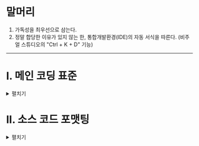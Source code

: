 # 말머리
1. 가독성을 최우선으로 삼는다.
2. 정말 합당한 이유가 있지 않는 한, 통합개발환경(IDE)의 자동 서식을 따른다. (비주얼 스튜디오의 "Ctrl + K + D" 기능)
---

# I. 메인 코딩 표준
<details>
  <summary>펼치기</summary>

  **1. 클래스, 구조체의 이름은 파스칼 표기법을 따른다.**
  ``` C++
  class  CardManager;
  struct CardData;
  ```
  <br>

  **2. 지역 변수, 함수의 매개 변수, 클래스의 필드 맴버의 이름은 카멜 표기법을 따른며, 그 역할이 분명하도록 이름을 지정한다.**
  ``` C#
  public void SomeMethod(int someParameter)
  {
      int someNumber;
      int id;
  }

  public class Widget
  {
      float width;
      float height;
  }
  ```
  <br>

  **3. 프로퍼티의 경우 파스칼 표기법을 따르며, public이 아닌 경우 프로퍼티 사용을 지양한다.**
  ```C#
  public class Knight
  {
    int _state;
    public int State { get { return _state; } };

    public int TmpCount { get; set; }
  }

  //아래는 지양해야할 프로퍼티 사용 방식
  private NetFlowObject nfo { get; set;} // => private object _nfo; 로 대체 가능
  ```
  <br>


  **4. 메서드,함수 이름은 파스칼 표기법을 따르며, 기본적으로 동사(명령형)+명사(목적어)의 형태로 만드나, 그렇지 않은 경우 최대한 직관적인 함수명을 사용한다.**
  ``` C#
  public int GetAge()
  {
      // 함수 구현부...
  }
  ```
  <br>


  **5. 최대한 직관적인 함수명을 사용하되, 그렇지 않은 경우 반드시 아래와 같이 함수용도와 매개변수, 반환 타입에 대한 설명을 명시한다.(vs studio 기준 '/'세번 입력시 자동완성)**
  ``` C#
  /*=================================
        직관적인 이름으로 설정
  =================================*/
  public bool IsValid();
  public int GetCount();

  
  /*=========================================
        비직관적이거나, 특수한 기능을 가짐
  ==========================================*/
  /// <summary>
  /// Params    => buffer = 버퍼, offset = 버퍼 시작 길이, len = 버퍼 길이
  /// ret       => bool: 부착 성공/실패 여부
  /// </summary>
  /// <param name="buffer"></param>
  /// <param name="offset"></param>
  /// <param name="len"></param>
  public bool AttachBufferToIO(ArraySegment<byte> buffer, int offset, int len);

  //혹은

  /// <summary>
  /// ret       => bool: 부착 성공/실패 여부
  /// </summary>
  /// <param name="buffer">버퍼</param>
  /// <param name="offset">버퍼 시작 길이</param>
  /// <param name="len">버퍼 길이</param>
  public bool AttachBufferToIO(ArraySegment<byte> buffer, int offset, int len);
  ```
  <br>

  **6. public 필드, 메서드가 아닌 경우엔 이름 앞에 _(Underscore/Under-bar/언더바)를 붙인다.(내부에서만 사용하겠다는 뜻)**
  ``` C#
  private uint _GetAge()
  {
      // 함수 구현부...
  }

  public class PathFinder
  {
    int _maxSequence;
    private List<Vector3> _prevDirections;
  }
  ```
<br>

  **7. ~~상수의 이름은 모두 대문자로 하되 밑줄로 각 단어를 분리한다.~~**
  > 기본적으로 필요한 경우가 아니면 사용을 금한다.
  ``` C#
  const int SOME_CONSTANT = 1;
  ```
<br>

  **8. 상수로 사용하는 개체형 변수에는 static readonly를 사용하고, 변수는 모두 대문자로 하되 밑줄로 각 단어를 분리한다.**
  ``` C#
  public static readonly MyConstClass MY_CONST_OBJECT = new MyConstClass();
  ```
  <br>


  **9. 초기화 후 값이 변하지 않는 변수는 readonly로 선언한다.**
  ``` C#
  public class Account
  {
      private readonly string mPassword;

      public Account(string password)
      {
          mPassword = password;
      }
  }
  ```
  <br>


  **10. 네임스페이스의 이름은 파스칼 표기법을 따른다.**
  ``` C#
  namespace System.Graphics
  ```
  <br>


  **11. 인터페이스를 선언할 때는 앞에 I를 붙인다.**
  ``` C#
  interface ISomeInterface;
  ```
  <br>


  **12. 열거형을 선언할 때는 앞에 Enum_를 붙인다**
  ``` C#
  public enum Enum_Direction
  {
      North,
      South
  }
  ```
  <br>


  **13.  재귀 함수는 Recursive_를 붙인다.**
  ``` C#
  public void Recursive_Fibonacci();
  ```
  <br>


  **14. 제네릭 매서드는 Generic_을 붙인다**
  ``` C#
  public void Generic_ChangeState<T>(string name, T value)
  {
      //TODO
  }
  ```
  <br>


  **15. 코루틴 전용 메서드를 선언할 경우 앞에 Co_를 붙인다.**
  ```C#
  IEnumerator Co_SwitchEffect()
  {
      //TODO
  }
  ```
  <br>

  **16. 그 밖에 동일한 상속, 유사한 기능 등으로 구성되는 여러 클래스명 및 파일의 경우 접두에 명시하고, 동일한 폴더로 관리한다.**
  > 상속을 사용하는 경우
  ```C#
  public abstract class Weapon
  {
      //...
  }

  public class Weapon_Bow : Weapon
  {
      //...
  }

  public class Weapon_Sword : Weapon
  {
      //...
  }

  public class Weapon_Bow_BasicBow : Weapon_Bow
  {
      //...
  }
  ```

  > 유사한 기능의 경우
  ```C#
  //오브젝트 동기화용
  public class NetFlow_Object
  {
      //...
  }
  //플레이어 동기화용
  public class NetFlow_Player
  {
      //...
  }
  ```
<br>

  **17. 뒤에 추가적인 단어가 오지 않는 경우 줄임말은 모두 대문자로 표기한다.**
  ``` C#
  public int OrderID { get; private set; }
  public int HttpCode { get; private set; }
  ```
  <br>


  **18. getter와 setter 대신 프로퍼티를 사용한다.(C#한정)**
  > 틀린 방식:
  ``` C#
  public class Employee
  {
      private string mName;
      public string GetName();
      public string SetName(string name);
  }
  ```
  <br>

  > 올바른 방식:
  ``` C#
  public class Employee
  {
      public string Name { get; set; }
  }
  ```
  <br>


  **19. 필요한 경우가 아니라면 foreach문 대신 for문을 사용한다.(단, 가독성을 심각하게 저해하는 경우 foreach를 사용해도 무방하다.)**
  ```C#
  List<Vector3> _path = new List<Vector3>();

  //...
  ```
  <br>

  > for문
  ```C#
  for(int i = 0; i < _path.Count; i++)
  {
    //TODO
  }
  ```
  <br>

  > foreach문 사용
  ```C#
  foreach(var pos in _path)
  {
    //TODO
  }
  ```
  <br>

  **20. switch 문에 언제나 default: 케이스를 넣는다.**
  ``` C#
  switch (number)
  {
      case 0:
          ... 
          break;
      default:
          break;
  }
  ```
  <br>


  **21. switch 문에서 default: 케이스가 절대 실행될 일이 없는 경우, default: 안에 Debug.Assert(false) 란 코드를 추가한다.**
  ``` C#
  switch (type)
  {
      case 1:
          ... 
          break;
      default:
  #if UNITY_EDITOR
          Debug.Assert(type <= 1);
  #endif
          break;
  }
  ```
  <br>

  > 단 Debug와 같은 Unity Editor 전용 기능을 사용할 때는 반드시 아래와 같이 사용한다.
  ```C#
  try
  {
    //TODO
  }
  catch
  {
  #if UNITY_EDITOR
      Debug.Log("Test Failed at aaa.bbb() in xxx.cs");
  #endif
  }
  ```
  <br>

  
  **22. 명시적인 캐스팅이 필요할 경우, C스타일의 캐스팅은 지양한다.**
  
  > C스타일 캐스팅
  ```C#

  public SwapBack(Controller_Object ct)
  {
    Controller controllerBody = (Controller)ct;
  }
  ```
  <br>

  > C# 캐스팅
  ```C#
  public SwapBack(Controller_Object ct)
  {
    Controller controllerBody = ct as Controller;
  }
  ```
  <br>

  **23.  ~~여러 파일이 하나의 클래스를 이룰 때(즉, partial 클래스), 파일 이름은 클래스 이름으로 시작하고, 그 뒤에 마침표와 세부 항목 이름을 붙인다.~~**
  > 필요한 경우가 아니라면 사용을 지양한다.
  ``` C#
  public partial class Human;
  ```
  ``` C#
  Human.Head.cs
  Human.Body.cs
  Human.Arm.cs
  ```
  
  </details>
  
  
  
  # II. 소스 코드 포맷팅
<details>
  <summary>펼치기</summary>

  **1. 중괄호( { )를 열 때는 언제나 새로운 줄에 연다.**
  **2. 중괄호 안( { } )에 코드가 한 줄만 있더라도 반드시 중괄호를 사용한다.**
  ``` C#
  if (bSomething)
  {
    return;
  }
  ```
  
  
  **3. 한 줄에 변수 하나만 선언한다.**
  > 틀린 방식:
  ``` C#
  int counter = 0, index = 0;
  ```
  
  > 올바른 방식:
  ``` C#
  int counter = 0;
  int index = 0;
  ```
  
  
  **4. 한 개의 명령문(;)이 길어지면 줄바꿈**
  

  **5. 모든 스크립트는 Assets/Scripts 폴더 산하에서 관리할 것**

  **6. 모든 리소스(Animation, Animator, Prefab 등등)은 Assets/Resources 폴더 산하에서 관리할 것**

  **7. 모든 쉐이더(.shader, .hlsl 등등)은 Assets/shader 폴더 산하에서 관리할 것**
  </details>
